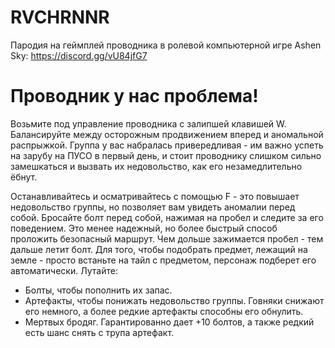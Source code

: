 # RVCHRNNR
Пародия на геймплей проводника в ролевой компьютерной игре Ashen Sky: https://discord.gg/vU84jfG7

# Проводник у нас проблема!
Возьмите под управление проводника с залипшей клавишей W. Балансируйте между осторожным продвижением вперед и аномальной распрыжкой. Группа у вас набралась привередливая - им важно успеть на зарубу на ПУСО в первый день, и стоит проводнику слишком сильно замешкаться и вызвать их недовольство, как его незамедлительно ёбнут.

Останавливайтесь и осматривайтесь с помощью F - это повышает недовольство группы, но позволяет вам увидеть аномалии перед собой.
Бросайте болт перед собой, нажимая на пробел и следите за его поведением. Это менее надежный, но более быстрый способ проложить безопасный маршрут. Чем дольше зажимается пробел - тем дальше летит болт.
Для того, чтобы подобрать предмет, лежащий на земле - просто встаньте на тайл с предметом, персонаж подберет его автоматически. Лутайте:
- Болты, чтобы пополнить их запас.
- Артефакты, чтобы понижать недовольство группы. Говняки снижают его немного, а более редкие артефакты способны его обнулить.
- Мертвых бродяг. Гарантированно дает +10 болтов, а также редкий есть шанс снять с трупа артефакт.
